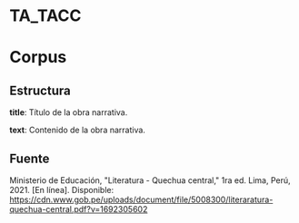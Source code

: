 # TA_TACC

# Corpus

## Estructura

**title**: Título de la obra narrativa.

**text**: Contenido de la obra narrativa.

## Fuente

Ministerio de Educación, "Literatura - Quechua central," 1ra ed. Lima, Perú, 2021. [En línea]. Disponible: https://cdn.www.gob.pe/uploads/document/file/5008300/literaratura-quechua-central.pdf?v=1692305602
